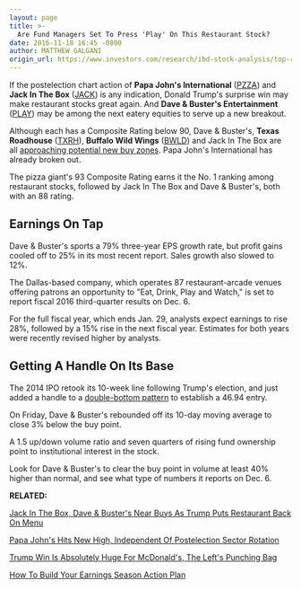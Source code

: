 ```yaml
---
layout: page
title: >-
  Are Fund Managers Set To Press 'Play' On This Restaurant Stock?
date: 2016-11-18 16:45 -0800
author: MATTHEW GALGANI
origin_url: https://www.investors.com/research/ibd-stock-analysis/top-restaurant-stocks-near-buy-points-dave-and-busters-jack-in-the-box-texas-roadhouse/
---
```





If the postelection chart action of **Papa John's International** ([PZZA](https://research.investors.com/quote.aspx?symbol=PZZA)) and **Jack In The Box** ([JACK](https://research.investors.com/quote.aspx?symbol=JACK)) is any indication, Donald Trump's surprise win may make restaurant stocks great again. And **Dave & Buster's Entertainment** ([PLAY](https://research.investors.com/quote.aspx?symbol=PLAY)) may be among the next eatery equities to serve up a new breakout.


Although each has a Composite Rating below 90, Dave & Buster's, **Texas Roadhouse** ([TXRH](https://research.investors.com/quote.aspx?symbol=TXRH)), **Buffalo Wild Wings** ([BWLD](https://research.investors.com/quote.aspx?symbol=BWLD)) and Jack In The Box are all [approaching potential new buy zones](https://www.investors.com/news/jack-in-the-box-dave-busters-near-buy-points-ahead-of-earnings/). Papa John's International has already broken out.


The pizza giant's 93 Composite Rating earns it the No. 1 ranking among restaurant stocks, followed by Jack In The Box and Dave & Buster's, both with an 88 rating.


Earnings On Tap
---------------


Dave & Buster's sports a 79% three-year EPS growth rate, but profit gains cooled off to 25% in its most recent report. Sales growth also slowed to 12%.


The Dallas-based company, which operates 87 restaurant-arcade venues offering patrons an opportunity to "Eat, Drink, Play and Watch," is set to report fiscal 2016 third-quarter results on Dec. 6.


For the full fiscal year, which ends Jan. 29, analysts expect earnings to rise 28%, followed by a 15% rise in the next fiscal year. Estimates for both years were recently revised higher by analysts.


Getting A Handle On Its Base
----------------------------


The 2014 IPO retook its 10-week line following Trump's election, and just added a handle to a [double-bottom pattern](https://www.investors.com/ibd-university/how-to-buy/common-patterns-2/) to establish a 46.94 entry.


On Friday, Dave & Buster's rebounded off its 10-day moving average to close 3% below the buy point.



A 1.5 up/down volume ratio and seven quarters of rising fund ownership point to institutional interest in the stock.


Look for Dave & Buster's to clear the buy point in volume at least 40% higher than normal, and see what type of numbers it reports on Dec. 6.


**RELATED:**


[Jack In The Box, Dave & Buster's Near Buys As Trump Puts Restaurant Back On Menu](https://www.investors.com/news/jack-in-the-box-dave-busters-near-buy-points-ahead-of-earnings/)


[Papa John's Hits New High, Independent Of Postelection Sector Rotation](https://www.investors.com/stock-lists/new-highs/papa-johns-not-a-part-of-postelection-sector-rotation/)


[Trump Win Is Absolutely Huge For McDonald's, The Left's Punching Bag](https://www.investors.com/news/trump-win-is-absolutely-yuge-for-mcdonalds-the-lefts-punching-bag/)


[How To Build Your Earnings Season Action Plan](https://www.investors.com/videos/are-you-ready-for-next-weeks-earnings-reports-and-stock-market-action/)




